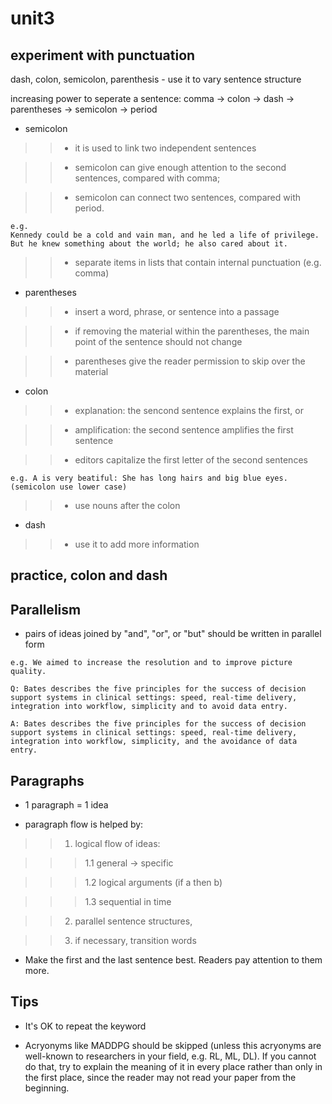 # unit3

## experiment with punctuation

dash, colon, semicolon, parenthesis - use it to vary sentence structure

increasing power to seperate a sentence: 
comma -> colon -> dash -> parentheses -> semicolon -> period

- semicolon

>> - it is used to link two independent sentences

>> - semicolon can give enough attention to the second sentences, compared with comma;

>> - semicolon can connect two sentences, compared with period.

```
e.g. 
Kennedy could be a cold and vain man, and he led a life of privilege. 
But he knew something about the world; he also cared about it.
```

>> - separate items in lists that contain internal punctuation (e.g. comma)

- parentheses

>> - insert a word, phrase, or sentence into a passage 

>> - if removing the material within the parentheses, the main point of the sentence should not change

>> - parentheses give the reader permission to skip over the material

- colon

>> - explanation: the sencond sentence explains the first, or 

>> - amplification: the second sentence amplifies the first sentence

>> - editors capitalize the first letter of the second sentences

```
e.g. A is very beatiful: She has long hairs and big blue eyes. (semicolon use lower case)
```

>> - use nouns after the colon

- dash

>> - use it to add more information

## practice, colon and dash

## Parallelism

- pairs of ideas joined by "and", "or", or "but" should be written in parallel form

```
e.g. We aimed to increase the resolution and to improve picture quality.

Q: Bates describes the five principles for the success of decision support systems in clinical settings: speed, real-time delivery, integration into workflow, simplicity and to avoid data entry.

A: Bates describes the five principles for the success of decision support systems in clinical settings: speed, real-time delivery, integration into workflow, simplicity, and the avoidance of data entry.
```

## Paragraphs

- 1 paragraph = 1 idea

- paragraph flow is helped by: 

>> 1) logical flow of ideas: 

>>> 1.1 general -> specific

>>> 1.2 logical arguments (if a then b)

>>> 1.3 sequential in time

>> 2) parallel sentence structures, 

>> 3) if necessary, transition words

- Make the first and the last sentence best. Readers pay attention to them more.

## Tips

- It's OK to repeat the keyword

- Acryonyms like MADDPG should be skipped (unless this acryonyms are well-known to researchers in your field, e.g. RL, ML, DL). If you cannot do that, try to explain the meaning of it in every place rather than only in the first place, since the reader may not read your paper from the beginning. 
